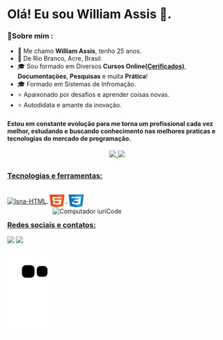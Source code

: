 #  Olá! Eu sou William Assis 👋.

### 👦Sobre mim  : 
- 👋 Me chamo **William Assis**, tenho 25 anos.
- 📌  De Rio Branco, Acre, Brasil.
- 🎓 Sou formado em Diversos **Cursos Online([Cerificados](#))**, **Documentações**, **Pesquisas** e muita **Prática**! 
- 🎓 Formado em Sistemas de Infromação.
- :star: Apaixonado por desafios e aprender coisas novas.
- :star: Autodidata e amante da inovação.

#### Estou em constante evolução para me torna um profissional cada vez melhor, estudando e buscando conhecimento nas melhores praticas e tecnologias do mercado de programação.

<div align="center">
  <a href="https://github.com/william-Assis">
  <img height="120em" src="https://github-readme-stats.vercel.app/api?username=william-Assis&show_icons=true&theme=dracula&include_all_commits=true&count_private=true"/>
  <img height="120em" src="https://github-readme-stats.vercel.app/api/top-langs/?username=william-Assis&layout=compact&langs_count=7&theme=dracula"/>
</div>

##

### Tecnologias e ferramentas:
 <div style="display: inline_block"><br>
  
  <img align="center" alt="Isna-HTML" height="30" width="40" src="https://cdn.jsdelivr.net/gh/devicons/devicon/icons/vscode/vscode-original.svg" />          
  <img align="center" alt="Isna-HTML" height="30" width="40" src="https://raw.githubusercontent.com/devicons/devicon/master/icons/html5/html5-original.svg">
  <img align="center" alt="Isna-CSS" height="30" width="40" src="https://raw.githubusercontent.com/devicons/devicon/master/icons/css3/css3-original.svg"> 
    
  <img src="https://raw.githubusercontent.com/MicaelliMedeiros/micaellimedeiros/master/image/computer-illustration.png" min-width="400px" max-width="400px"     width="400px" align="right" alt="Computador iuriCode">

 </div>
 
 ##
 
 ### Redes sociais e contatos:
  <div> 
   <a href="https://www.linkedin.com/in/william-santos-assis/" alt="Linkedin"><img src="https://img.shields.io/badge/-Linkedin-0e76a8?style=flat-square&logo=Linkedin&logoColor=white&link=LINK-DO-SEU-LINKEDIN" /></a>
   <a href="mailto:" alt="Gmail"><img src="https://img.shields.io/badge/-Gmail-FF0000?style=flat-square&labelColor=FF0000&logo=gmail&logoColor=white&link=LINK-DO-SEU-EMAIL" /></a>
   
   ![Snake animation](https://github.com/william-Assis/william-Assis/blob/output/github-contribution-grid-snake.svg)
   
  
</div>
